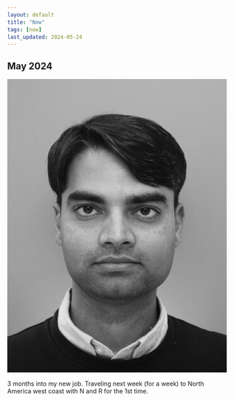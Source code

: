 ```yaml
---
layout: default
title: "Now"
tags: [now]
last_updated: 2024-05-24
---
```

## May 2024
<img class="center-fit" src="/files/me2.jpeg" alt="May 2024" id="left"/>
<p>
3 months into my new job.  Traveling next week (for a week) to North America west coast with N and R for the 1st time.
</p>
